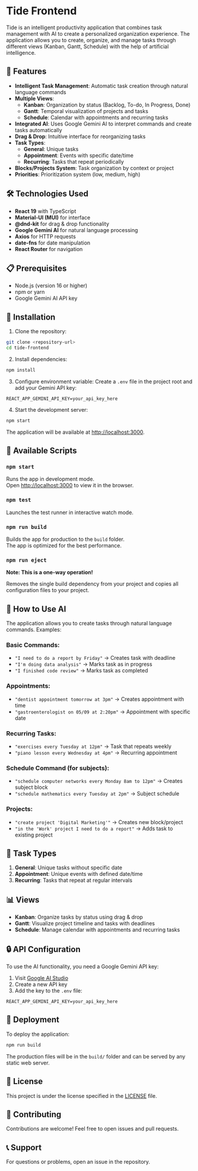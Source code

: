# Tide Frontend

Tide is an intelligent productivity application that combines task management with AI to create a personalized organization experience. The application allows you to create, organize, and manage tasks through different views (Kanban, Gantt, Schedule) with the help of artificial intelligence.

## 🚀 Features

- **Intelligent Task Management**: Automatic task creation through natural language commands
- **Multiple Views**:
  - **Kanban**: Organization by status (Backlog, To-do, In Progress, Done)
  - **Gantt**: Temporal visualization of projects and tasks
  - **Schedule**: Calendar with appointments and recurring tasks
- **Integrated AI**: Uses Google Gemini AI to interpret commands and create tasks automatically
- **Drag & Drop**: Intuitive interface for reorganizing tasks
- **Task Types**:
  - **General**: Unique tasks
  - **Appointment**: Events with specific date/time
  - **Recurring**: Tasks that repeat periodically
- **Blocks/Projects System**: Task organization by context or project
- **Priorities**: Prioritization system (low, medium, high)

## 🛠️ Technologies Used

- **React 19** with TypeScript
- **Material-UI (MUI)** for interface
- **@dnd-kit** for drag & drop functionality
- **Google Gemini AI** for natural language processing
- **Axios** for HTTP requests
- **date-fns** for date manipulation
- **React Router** for navigation

## 📋 Prerequisites

- Node.js (version 16 or higher)
- npm or yarn
- Google Gemini AI API key

## 🔧 Installation

1. Clone the repository:
```bash
git clone <repository-url>
cd tide-frontend
```

2. Install dependencies:
```bash
npm install
```

3. Configure environment variable:
Create a `.env` file in the project root and add your Gemini API key:
```env
REACT_APP_GEMINI_API_KEY=your_api_key_here
```

4. Start the development server:
```bash
npm start
```

The application will be available at [http://localhost:3000](http://localhost:3000).

## 📝 Available Scripts

### `npm start`
Runs the app in development mode.\
Open [http://localhost:3000](http://localhost:3000) to view it in the browser.

### `npm test`
Launches the test runner in interactive watch mode.

### `npm run build`
Builds the app for production to the `build` folder.\
The app is optimized for the best performance.

### `npm run eject`
**Note: This is a one-way operation!**

Removes the single build dependency from your project and copies all configuration files to your project.

## 🤖 How to Use AI

The application allows you to create tasks through natural language commands. Examples:

### Basic Commands:
- `"I need to do a report by Friday"` → Creates task with deadline
- `"I'm doing data analysis"` → Marks task as in progress
- `"I finished code review"` → Marks task as completed

### Appointments:
- `"dentist appointment tomorrow at 3pm"` → Creates appointment with time
- `"gastroenterologist on 05/09 at 2:20pm"` → Appointment with specific date

### Recurring Tasks:
- `"exercises every Tuesday at 12pm"` → Task that repeats weekly
- `"piano lesson every Wednesday at 4pm"` → Recurring appointment

### Schedule Command (for subjects):
- `"schedule computer networks every Monday 8am to 12pm"` → Creates subject block
- `"schedule mathematics every Tuesday at 2pm"` → Subject schedule

### Projects:
- `"create project 'Digital Marketing'"` → Creates new block/project
- `"in the 'Work' project I need to do a report"` → Adds task to existing project

## 🎯 Task Types

1. **General**: Unique tasks without specific date
2. **Appointment**: Unique events with defined date/time
3. **Recurring**: Tasks that repeat at regular intervals

## 📊 Views

- **Kanban**: Organize tasks by status using drag & drop
- **Gantt**: Visualize project timeline and tasks with deadlines
- **Schedule**: Manage calendar with appointments and recurring tasks

## 🔒 API Configuration

To use the AI functionality, you need a Google Gemini API key:

1. Visit [Google AI Studio](https://makersuite.google.com/app/apikey)
2. Create a new API key
3. Add the key to the `.env` file:
```env
REACT_APP_GEMINI_API_KEY=your_api_key_here
```

## 🚀 Deployment

To deploy the application:

```bash
npm run build
```

The production files will be in the `build/` folder and can be served by any static web server.

## 📄 License

This project is under the license specified in the [LICENSE](LICENSE) file.

## 🤝 Contributing

Contributions are welcome! Feel free to open issues and pull requests.

## 📞 Support

For questions or problems, open an issue in the repository.
